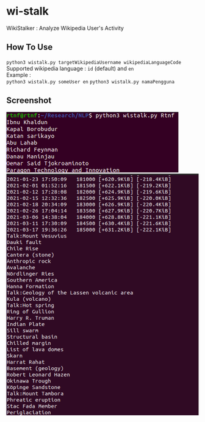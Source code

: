 # wi-stalk
WikiStalker : Analyze Wikipedia User's Activity

## How To Use
`python3 wistalk.py targetWikipediaUsername wikipediaLanguageCode`\
Supported wikipedia language : `id` (default) and `en` \
Example : \
`python3 wistalk.py someUser en`
`python3 wistalk.py namaPengguna`


## Screenshot
![Screenshot2](https://github.com/altilunium/wistalk/blob/main/Screenshot%20from%202021-03-20%2021-39-21.png?raw=true)
![Screenshot3](https://github.com/altilunium/wistalk/blob/main/Screenshot%20from%202021-03-20%2021-46-34.png?raw=true)

